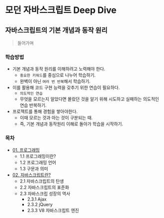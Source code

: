 # 모던 자바스크립트 Deep Dive

## 자바스크립트의 기본 개념과 동작 원리 

> 들어가며

### 학습방법
- 기본 개념과 동작 원리를 이해하려고 노력해야 한다.
    - `중요한 키워드`를 중심으로 나누어 학습하기.
    - 완벽이 아닌 `여러 번 반복`해서 학습하기.
- 이를 활용해 코드 구현 능력을 갖추기 위한 연습이 필요하다.
    - `의도적인 연습` 
    - 무엇을 모르는지 알았다면 몰랐던 것을 알기 위해 시도하고 실패하는 의도적인 연습 반복하기.
- 프로젝트를 통해 경험을 쌓아야한다.
    - 이때 모르는 것과 아는 것이 구분되는 때.
    - 즉, 기본 개념과 동작원리 이해로 돌아가 학습을 시작하기.

### 목차

- [01\. 프로그래밍](01_00_프로그래밍.md)
    - 1.1 프로그래밍이란?
    - 1.2 프로그래밍 언어
    - 1.3 구문과 의미
- [02\. 자바스크립트란?](02_00_자바스크립트란.md)
    - 2.1 자바스크립트의 탄생
    - 2.2 자바스크립트의 표준화
    - 2.3 자바스크립 성장의 역사
        - 2.3.1 Ajax
        - 2.3.2 jQuery
        - 2.3.3 V8 자바스크립트 엔진

